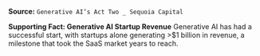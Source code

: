**Source:** `Generative AI’s Act Two _ Sequoia Capital`

**Supporting Fact: Generative AI Startup Revenue**
Generative AI has had a successful start, with startups alone generating >$1 billion in revenue, a milestone that took the SaaS market years to reach.
